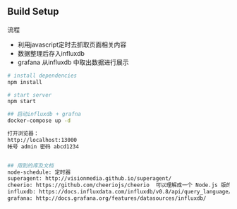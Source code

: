 
## Build Setup

流程
* 利用javascript定时去抓取页面相关内容
* 数据整理后存入influxdb
* grafana 从influxdb 中取出数据进行展示

``` bash
# install dependencies
npm install

# start server
npm start

## 启动influxdb + grafna
docker-compose up -d 

打开浏览器： 
http://localhost:13000 
帐号 admin 密码 abcd1234


## 用到的库及文档
node-schedule: 定时器
superagent: http://visionmedia.github.io/superagent/
cheerio: https://github.com/cheeriojs/cheerio  可以理解成一个 Node.js 版的 jquery
influxdb: https://docs.influxdata.com/influxdb/v0.8/api/query_language/
grafana: http://docs.grafana.org/features/datasources/influxdb/

```

